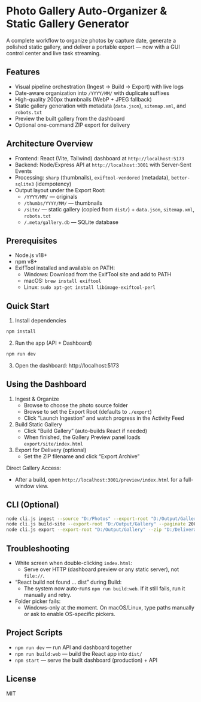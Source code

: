 # Photo Gallery Auto-Organizer & Static Gallery Generator

A complete workflow to organize photos by capture date, generate a polished static gallery, and deliver a portable export — now with a GUI control center and live task streaming.

## Features

- Visual pipeline orchestration (Ingest → Build → Export) with live logs
- Date-aware organization into `/YYYY/MM/` with duplicate suffixes
- High-quality 200px thumbnails (WebP + JPEG fallback)
- Static gallery generation with metadata (`data.json`), `sitemap.xml`, and `robots.txt`
- Preview the built gallery from the dashboard
- Optional one-command ZIP export for delivery

## Architecture Overview

- Frontend: React (Vite, Tailwind) dashboard at `http://localhost:5173`
- Backend: Node/Express API at `http://localhost:3001` with Server-Sent Events
- Processing: `sharp` (thumbnails), `exiftool-vendored` (metadata), `better-sqlite3` (idempotency)
- Output layout under the Export Root:
  - `/YYYY/MM/` — originals
  - `/thumbs/YYYY/MM/` — thumbnails
  - `/site/` — static gallery (copied from `dist/`) + `data.json`, `sitemap.xml`, `robots.txt`
  - `/.meta/gallery.db` — SQLite database

## Prerequisites

- Node.js v18+
- npm v8+
- ExifTool installed and available on PATH:
  - Windows: Download from the ExifTool site and add to PATH
  - macOS: `brew install exiftool`
  - Linux: `sudo apt-get install libimage-exiftool-perl`

## Quick Start

1. Install dependencies
```bash
npm install
```
2. Run the app (API + Dashboard)
```bash
npm run dev
```
3. Open the dashboard: http://localhost:5173

## Using the Dashboard

1. Ingest & Organize
   - Browse to choose the photo source folder
   - Browse to set the Export Root (defaults to `./export`)
   - Click “Launch Ingestion” and watch progress in the Activity Feed
2. Build Static Gallery
   - Click “Build Gallery” (auto-builds React if needed)
   - When finished, the Gallery Preview panel loads `export/site/index.html`
3. Export for Delivery (optional)
   - Set the ZIP filename and click “Export Archive”

Direct Gallery Access:
- After a build, open `http://localhost:3001/preview/index.html` for a full-window view.

## CLI (Optional)
```bash
node cli.js ingest --source "D:/Photos" --export-root "D:/Output/Gallery"
node cli.js build-site --export-root "D:/Output/Gallery" --paginate 200
node cli.js export --export-root "D:/Output/Gallery" --zip "D:/Deliverables/gallery.zip"
```

## Troubleshooting

- White screen when double-clicking `index.html`:
  - Serve over HTTP (dashboard preview or any static server), not `file://`.
- “React build not found … dist” during Build:
  - The system now auto-runs `npm run build:web`. If it still fails, run it manually and retry.
- Folder picker fails:
  - Windows-only at the moment. On macOS/Linux, type paths manually or ask to enable OS-specific pickers.

## Project Scripts

- `npm run dev` — run API and dashboard together
- `npm run build:web` — build the React app into `dist/`
- `npm start` — serve the built dashboard (production) + API

## License

MIT